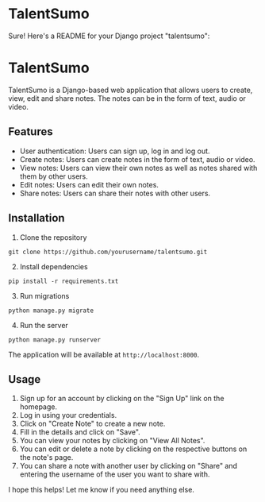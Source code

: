# TalentSumo

Sure! Here's a README for your Django project "talentsumo":

# TalentSumo

TalentSumo is a Django-based web application that allows users to create, view, edit and share notes. The notes can be in the form of text, audio or video.

## Features

- User authentication: Users can sign up, log in and log out.
- Create notes: Users can create notes in the form of text, audio or video.
- View notes: Users can view their own notes as well as notes shared with them by other users.
- Edit notes: Users can edit their own notes.
- Share notes: Users can share their notes with other users.

## Installation

1. Clone the repository
```
git clone https://github.com/yourusername/talentsumo.git
```

2. Install dependencies
```
pip install -r requirements.txt
```

3. Run migrations
```
python manage.py migrate
```

4. Run the server
```
python manage.py runserver
```

The application will be available at `http://localhost:8000`.

## Usage

1. Sign up for an account by clicking on the "Sign Up" link on the homepage.
2. Log in using your credentials.
3. Click on "Create Note" to create a new note.
4. Fill in the details and click on "Save".
5. You can view your notes by clicking on "View All Notes".
6. You can edit or delete a note by clicking on the respective buttons on the note's page.
7. You can share a note with another user by clicking on "Share" and entering the username of the user you want to share with.

I hope this helps! Let me know if you need anything else.

